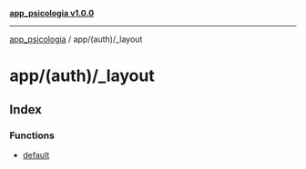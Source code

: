 [**app_psicologia v1.0.0**](../../../README.md)

***

[app_psicologia](../../../modules.md) / app/(auth)/\_layout

# app/(auth)/\_layout

## Index

### Functions

- [default](functions/default.md)
